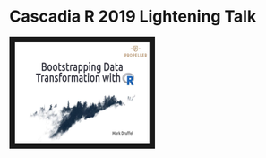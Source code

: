 # Cascadia R 2019 Lightening Talk
<a href="https://docs.google.com/presentation/d/e/2PACX-1vSagVgqexRflYkD3-i_4qC8oDA81nGaAkC1jUuJunS0ETPeCnXqyb4U3PJRNaQxG22OV5CRcGPAaQcO/pub?start=false&loop=false&delayms=3000" 
target="_blank">
<img src="Title Slide.jpg" 
alt="Cascadia R 2019 Lightening TalkTalk" width="240" height="180" border="10" /></a>
